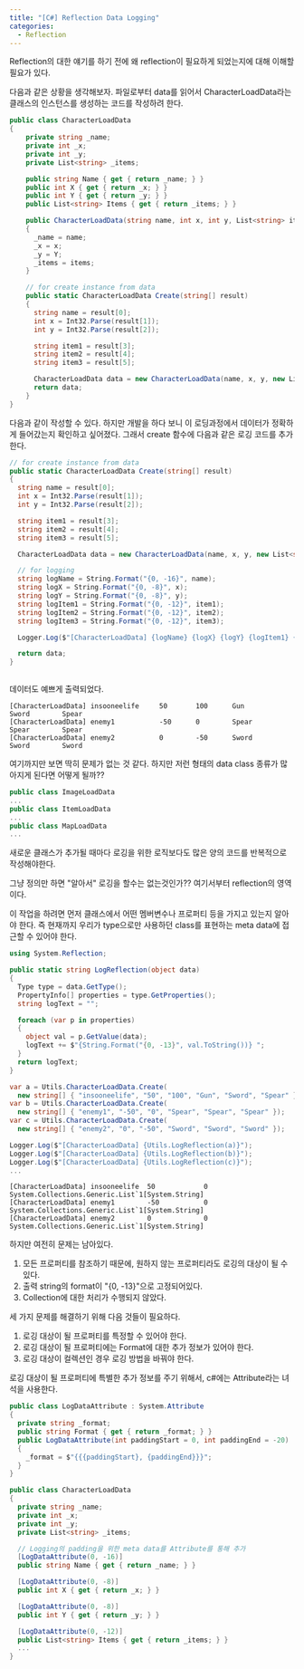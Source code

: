 ```yaml
---
title: "[C#] Reflection Data Logging"
categories:
  - Reflection
---
```


Reflection의 대한 얘기를 하기 전에 왜 reflection이 필요하게 되었는지에 대해 이해할 필요가 있다.

다음과 같은 상황을 생각해보자.
파일로부터 data를 읽어서 CharacterLoadData라는 클래스의 인스턴스를 생성하는 코드를 작성하려 한다.

```c#
public class CharacterLoadData
{
    private string _name;
    private int _x;
    private int _y;
    private List<string> _items;

    public string Name { get { return _name; } }
    public int X { get { return _x; } }
    public int Y { get { return _y; } }
    public List<string> Items { get { return _items; } }

    public CharacterLoadData(string name, int x, int y, List<string> items)
    {
      _name = name;
      _x = x;
      _y = Y;
      _items = items;
    }

    // for create instance from data
    public static CharacterLoadData Create(string[] result)
    {
      string name = result[0];
      int x = Int32.Parse(result[1]);
      int y = Int32.Parse(result[2]);

      string item1 = result[3];
      string item2 = result[4];
      string item3 = result[5];

      CharacterLoadData data = new CharacterLoadData(name, x, y, new List<string>() { item1, item2, item3 });
      return data;
    }
}
```

다음과 같이 작성할 수 있다.
하지만 개발을 하다 보니 이 로딩과정에서 데이터가 정확하게 들어갔는지 확인하고 싶어졌다.
그래서 create 함수에 다음과 같은 로깅 코드를 추가한다.

```c#
// for create instance from data
public static CharacterLoadData Create(string[] result)
{
  string name = result[0];
  int x = Int32.Parse(result[1]);
  int y = Int32.Parse(result[2]);

  string item1 = result[3];
  string item2 = result[4];
  string item3 = result[5];

  CharacterLoadData data = new CharacterLoadData(name, x, y, new List<string>() { item1, item2, item3 });

  // for logging
  string logName = String.Format("{0, -16}", name);
  string logX = String.Format("{0, -8}", x);
  string logY = String.Format("{0, -8}", y);
  string logItem1 = String.Format("{0, -12}", item1);
  string logItem2 = String.Format("{0, -12}", item2);
  string logItem3 = String.Format("{0, -12}", item3);

  Logger.Log($"[CharacterLoadData] {logName} {logX} {logY} {logItem1} {logItem2} {logItem3}");

  return data;
}
    
```

데이터도 예쁘게 출력되었다.
```
[CharacterLoadData] insooneelife     50       100      Gun          Sword        Spear       
[CharacterLoadData] enemy1           -50      0        Spear        Spear        Spear       
[CharacterLoadData] enemy2           0        -50      Sword        Sword        Sword 
```

여기까지만 보면 딱히 문제가 없는 것 같다.
하지만 저런 형태의 data class 종류가 많아지게 된다면 어떻게 될까??

```c#
public class ImageLoadData
...
public class ItemLoadData
...
public class MapLoadData
...

```
새로운 클래스가 추가될 때마다 로깅을 위한 로직보다도 많은 양의 코드를 반복적으로 작성해야한다.

그냥 정의만 하면 "알아서" 로깅을 할수는 없는것인가??
여기서부터 reflection의 영역이다.

이 작업을 하려면 먼저 클래스에서 어떤 멤버변수나 프로퍼티 등을 가지고 있는지 알아야 한다.
즉 현재까지 우리가 type으로만 사용하던 class를 표현하는 meta data에 접근할 수 있어야 한다.

```c#
using System.Reflection;
```

```c#
public static string LogReflection(object data)
{
  Type type = data.GetType();
  PropertyInfo[] properties = type.GetProperties();
  string logText = "";

  foreach (var p in properties)
  {
    object val = p.GetValue(data);
    logText += $"{String.Format("{0, -13}", val.ToString())} ";
  }
  return logText;
}
```

```c#
var a = Utils.CharacterLoadData.Create(
  new string[] { "insooneelife", "50", "100", "Gun", "Sword", "Spear" });
var b = Utils.CharacterLoadData.Create(
  new string[] { "enemy1", "-50", "0", "Spear", "Spear", "Spear" });
var c = Utils.CharacterLoadData.Create(
  new string[] { "enemy2", "0", "-50", "Sword", "Sword", "Sword" });

Logger.Log($"[CharacterLoadData] {Utils.LogReflection(a)}");
Logger.Log($"[CharacterLoadData] {Utils.LogReflection(b)}");
Logger.Log($"[CharacterLoadData] {Utils.LogReflection(c)}");
...
```

```
[CharacterLoadData] insooneelife  50            0             System.Collections.Generic.List`1[System.String] 
[CharacterLoadData] enemy1        -50           0             System.Collections.Generic.List`1[System.String] 
[CharacterLoadData] enemy2        0             0             System.Collections.Generic.List`1[System.String]  
```

하지만 여전히 문제는 남아있다.
1. 모든 프로퍼티를 참조하기 때문에, 원하지 않는 프로퍼티라도 로깅의 대상이 될 수 있다.
2. 출력 string의 format이 "{0, -13}"으로 고정되어있다.
3. Collection에 대한 처리가 수행되지 않았다.

세 가지 문제를 해결하기 위해 다음 것들이 필요하다.
1. 로깅 대상이 될 프로퍼티를 특정할 수 있어야 한다.
2. 로깅 대상이 될 프로퍼티에는 Format에 대한 추가 정보가 있어야 한다.
3. 로깅 대상이 컬렉션인 경우 로깅 방법을 바꿔야 한다.

로깅 대상이 될 프로퍼티에 특별한 추가 정보를 주기 위해서,
c#에는 Attribute라는 녀석을 사용한다.

```c#
public class LogDataAttribute : System.Attribute
{
  private string _format;
  public string Format { get { return _format; } }
  public LogDataAttribute(int paddingStart = 0, int paddingEnd = -20)
  {
    _format = $"{{{paddingStart}, {paddingEnd}}}";
  }
}
```

```c#
public class CharacterLoadData
{
  private string _name;
  private int _x;
  private int _y;
  private List<string> _items;

  // Logging의 padding을 위한 meta data를 Attribute를 통해 추가 
  [LogDataAttribute(0, -16)]
  public string Name { get { return _name; } }

  [LogDataAttribute(0, -8)]
  public int X { get { return _x; } }

  [LogDataAttribute(0, -8)]
  public int Y { get { return _y; } }

  [LogDataAttribute(0, -12)]
  public List<string> Items { get { return _items; } }
  ...
}
```
